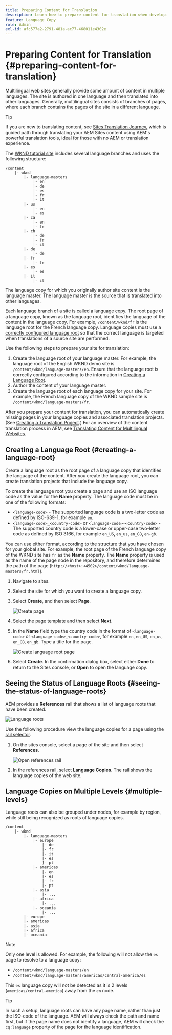 ```yaml
---
title: Preparing Content for Translation
description: Learn how to prepare content for translation when developing multi-lingual websites.
feature: Language Copy
role: Admin
exl-id: afc577a2-2791-481a-ac77-468011e4302e
---
```

# Preparing Content for Translation {#preparing-content-for-translation}

Multilingual web sites generally provide some amount of content in multiple languages. The site is authored in one language and then translated into other languages. Generally, multilingual sites consists of branches of pages, where each branch contains the pages of the site in a different language.

>[!TIP]
>
>If you are new to translating content, see [Sites Translation Journey,](/help/journey-sites/translation/overview.md) which is guided path through translating your AEM Sites content using AEM's powerful translation tools, ideal for those with no AEM or translation experience.

The [WKND tutorial site](/help/implementing/developing/introduction/develop-wknd-tutorial.md) includes several language branches and uses the following structure:

```text
/content
    |- wknd
        |- language-masters
            |- en
            |- de
            |- es
            |- fr
            |- it
        |- us
            |- en
            |- es
        |- ca
            |- en
            |- fr
        |- ch
            |- de
            |- fr
            |- it
        |- de
            |- de
        |- fr
            |- fr
        |- es
            |- es
        |- it
            |- it
```

The language copy for which you originally author site content is the language master. The language master is the source that is translated into other languages.

Each language branch of a site is called a language copy. The root page of a language copy, known as the language root, identifies the language of the content in the language copy. For example, `/content/wknd/fr` is the language root for the French language copy. Language copies must use a [correctly configured language root](preparation.md#creating-a-language-root) so that the correct language is targeted when translations of a source site are performed.

Use the following steps to prepare your site for translation:

1. Create the language root of your language master. For example, the language root of the English WKND demo site is `/content/wknd/language-masters/en`. Ensure that the language root is correctly configured according to the information in [Creating a Language Root](preparation.md#creating-a-language-root).
1. Author the content of your language master.
1. Create the language root of each language copy for your site. For example, the French language copy of the WKND sample site is `/content/wknd/language-masters/fr`.

After you prepare your content for translation, you can automatically create missing pages in your language copies and associated translation projects. (See [Creating a Translation Project](managing-projects.md).) For an overview of the content translation process in AEM, see [Translating Content for Multilingual Websites](overview.md).

## Creating a Language Root {#creating-a-language-root}

Create a language root as the root page of a language copy that identifies the language of the content. After you create the language root, you can create translation projects that include the language copy.

To create the language root you create a page and use an ISO language code as the value for the **Name** property. The language code must be in one of the following formats:

* `<language-code>` - The supported language code is a two-letter code as defined by ISO-639-1, for example `en`.
* `<language-code>_<country-code>` or `<language-code>-<country-code>` - The supported country code is a lower-case or upper-case two-letter code as defined by ISO 3166, for example `en_US`, `en_us`, `en_GB`, `en-gb`.

You can use either format, according to the structure that you have chosen for your global site. For example, the root page of the French language copy of the WKND site has `fr` as the **Name** property. The **Name** property is used as the name of the page node in the repository, and therefore determines the path of the page (`http://<host>:<4502>/content/wknd/language-masters/fr.html`).

1. Navigate to sites.
1. Select the site for which you want to create a language copy.
1. Select **Create**, and then select **Page**.

   ![Create page](../assets/create-page.png)

1. Select the page template and then select **Next**.
1. In the **Name** field type the country code in the format of `<language-code>` or `<language-code>_<country-code>`, for example `en`, `en_US`, `en_us`, `en_GB`, `en_gb`. Type a title for the page.

   ![Create language root page](../assets/create-language-root.png)

1. Select **Create**. In the confirmation dialog box, select either **Done** to return to the Sites console, or **Open** to open the language copy.

## Seeing the Status of Language Roots {#seeing-the-status-of-language-roots}

AEM provides a **References** rail that shows a list of language roots that have been created.

![Language roots](../assets/language-roots.png)

Use the following procedure view the language copies for a page using the [rail selector](/help/sites-cloud/authoring/getting-started/basic-handling.md#rail-selector).

1. On the sites console, select a page of the site and then select **References**.

   ![Open references rail](../assets/opening-references-rail.png)

1. In the references rail, select **Language Copies**. The rail shows the language copies of the web site.

## Language Copies on Multiple Levels {#multiple-levels}

Language roots can also be grouped under nodes, for example by region, while still being recognized as roots of language copies.

```text
/content
    |- wknd
        |- language-masters
            |- europe
                |- de
                |- fr
                |- it
                |- es
                ]- pt
            |- americas
                |- en
                |- es
                |- fr
                |- pt
            |- asia
                |- ...
            |- africa
                |- ...
            |- oceania
                |- ...
        |- europe
        |- americas
        |- asia
        |- africa
        |- oceania            
```

>[!NOTE]
>
>Only one level is allowed. For example, the following will not allow the `es` page to resolve to a language copy:
>
>* `/content/wknd/language-masters/en`
>* `/content/wknd/language-masters/americas/central-america/es`
>
> This `es` language copy will not be detected as it is 2 levels (`americas/central-america`) away from the `en` node.

>[!TIP]
>
>In such a setup, language roots can have any page name, rather than just the ISO-code of the language. AEM will always check the path and name first, but if the page name does not identify a language, AEM will check the `cq:language` property of the page for the language identification.

